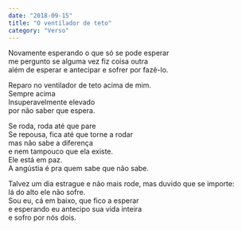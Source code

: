 ```yaml
---
date: "2018-09-15"
title: "O ventilador de teto"
category: "Verso"
---
```


Novamente esperando o que só se pode esperar\
me pergunto se alguma vez fiz coisa outra\
além de esperar e antecipar e sofrer por fazê-lo.

Reparo no ventilador de teto acima de mim.\
Sempre acima\
Insuperavelmente elevado\
por não saber que espera.

Se roda, roda até que pare\
Se repousa, fica até que torne a rodar\
mas não sabe a diferença\
e nem tampouco que ela existe.\
Ele está em paz.\
A angústia é pra quem sabe que não sabe.

Talvez um dia estrague e não mais rode, mas duvido que se importe:\
lá do alto ele não sofre.\
Sou eu, cá em baixo, que fico a esperar\
e esperando eu antecipo sua vida inteira\
e sofro por nós dois.
